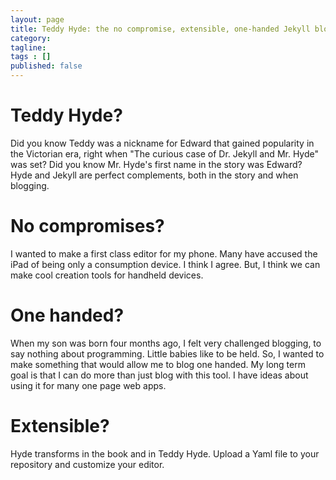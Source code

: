```yaml
---
layout: page
title: Teddy Hyde: the no compromise, extensible, one-handed Jekyll blog editor for Android
category: 
tagline: 
tags : [] 
published: false
---
```


# Teddy Hyde?

Did you know Teddy was a nickname for Edward that gained popularity in the Victorian era, right when "The curious case of Dr. Jekyll and Mr. Hyde" was set? Did you know Mr. Hyde's first name in the story was Edward? Hyde and Jekyll are perfect complements, both in the story and when blogging.

# No compromises?

I wanted to make a first class editor for my phone. Many have accused the iPad of being only a consumption device. I think I agree. But, I think we can make cool creation tools for handheld devices.

# One handed?

When my son was born four months ago, I felt very challenged blogging, to say nothing about programming. Little babies like to be held. So, I wanted to make something that would allow me to blog one handed. My long term goal is that I can do more than just blog with this tool. I have ideas about using it for many one page web apps.

# Extensible?

Hyde transforms in the book and in Teddy Hyde. Upload a Yaml file to your repository and customize your editor.

